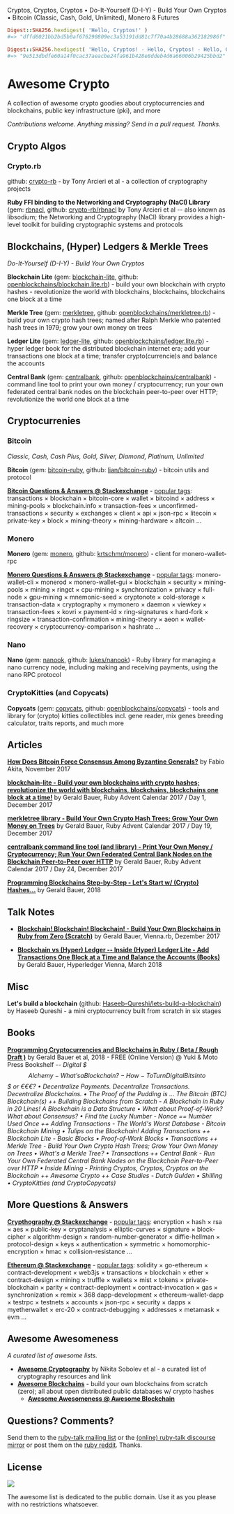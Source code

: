 Cryptos, Cryptos, Cryptos • Do-It-Yourself (D-I-Y) - Build Your Own Cryptos  • Bitcoin (Classic, Cash, Gold, Unlimited), Monero & Futures

``` ruby
Digest::SHA256.hexdigest( 'Hello, Cryptos!' )
#=> "dffd6021bb2bd5b0af676290809ec3a53191dd81c7f70a4b28688a362182986f"

Digest::SHA256.hexdigest( 'Hello, Cryptos! - Hello, Cryptos! - Hello, Cryptos!' )
#=> "9e513dbdfe60a14f0cac37aeacbe24fa961b428e8ddeb4d6a66006b29425bbd2"
```



# Awesome Crypto

A collection of awesome crypto goodies about cryptocurrencies and blockchains, public key infrastructure (pki), and more

_Contributions welcome. Anything missing? Send in a pull request. Thanks._



## Crypto Algos

### Crypto.rb

github: [crypto-rb](https://github.com/crypto-rb) - by Tony Arcieri et al - a collection of cryptography projects

**Ruby FFI binding to the Networking and Cryptography (NaCl) Library**
(gem: [rbnacl](https://rubygems.org/gems/rbnacl), github: [crypto-rb/rbnacl](https://github.com/crypto-rb/rbnacl) by Tony Arcieri et al -- also known as libsodium; the Networking and Cryptography (NaCl) library provides a high-level toolkit for building cryptographic systems and protocols




## Blockchains, (Hyper) Ledgers & Merkle Trees 

_Do-It-Yourself (D-I-Y) - Build Your Own Cryptos_


**Blockchain Lite**  (gem: [blockchain-lite](https://rubygems.org/gems/blockchain-lite), github: [openblockchains/blockchain.lite.rb](https://github.com/openblockchains/blockchain.lite.rb)) - build your own blockchain with crypto hashes - revolutionize the world with blockchains, blockchains, blockchains one block at a time

**Merkle Tree**  (gem: [merkletree](https://rubygems.org/gems/merkletree), github: [openblockchains/merkletree.rb](https://github.com/openblockchains/merkletree.rb)) - build your own crypto hash trees; named after Ralph Merkle who patented hash trees in 1979; grow your own money on trees   

**Ledger Lite**  (gem: [ledger-lite](https://rubygems.org/gems/ledger-lite), github: [openblockchains/ledger.lite.rb](https://github.com/openblockchains/ledger.lite.rb)) - hyper ledger book for the distributed blockchain internet era; add your transactions one block at a time; transfer crypto(currencie)s and balance the accounts


**Central Bank** (gem: [centralbank](https://rubygems.org/gems/centralbank), github: [openblockchains/centralbank](https://github.com/openblockchains/centralbank)) - command line tool to print your own money / cryptocurrency; run your own federated central bank nodes on the blockchain peer-to-peer over HTTP; revolutionize the world one block at a time



## Cryptocurrenies

### Bitcoin

_Classic, Cash, Cash Plus, Gold, Silver, Diamond, Platinum, Unlimited_

**Bitcoin** (gem: [bitcoin-ruby](https://rubygems.org/gems/bitcoin-ruby), github: [lian/bitcoin-ruby](https://github.com/lian/bitcoin-ruby)) - bitcoin utils and protocol


[**Bitcoin Questions & Answers @ Stackexchange**](https://bitcoin.stackexchange.com) - [popular tags](https://bitcoin.stackexchange.com/tags): 
transactions ×
blockchain ×
bitcoin-core ×
wallet ×
bitcoind ×
address ×
mining-pools ×
blockchain.info ×
transaction-fees ×
unconfirmed-transactions ×
security ×
exchanges ×
client ×
api ×
json-rpc ×
litecoin ×
private-key ×
block ×
mining-theory ×
mining-hardware ×
altcoin ...



### Monero

**Monero** (gem: [monero](https://rubygems.org/gems/monero), github: [krtschmr/monero](https://github.com/krtschmr/monero)) - client for monero-wallet-rpc

[**Monero Questions & Answers @ Stackexchange**](https://monero.stackexchange.com) - [popular tags](https://monero.stackexchange.com/tags):
monero-wallet-cli ×
monerod ×
monero-wallet-gui ×
blockchain ×
security ×
mining-pools ×
mining ×
ringct ×
cpu-mining ×
synchronization ×
privacy ×
full-node ×
gpu-mining ×
mnemonic-seed ×
cryptonote ×
cold-storage ×
transaction-data ×
cryptography ×
mymonero ×
daemon ×
viewkey ×
transaction-fees ×
kovri ×
payment-id ×
ring-signatures ×
hard-fork ×
ringsize ×
transaction-confirmation ×
mining-theory ×
aeon ×
wallet-recovery ×
cryptocurrency-comparison ×
hashrate ...



### Nano

**Nano** (gem: [nanook](https://rubygems.org/gems/nanook), github: [lukes/nanook](https://github.com/lukes/nanook)) - Ruby library for managing a nano currency node, including making and receiving payments, using the nano RPC protocol


### CryptoKitties (and Copycats)

**Copycats** (gem: [copycats](https://rubygems.org/gems/copycats), github: [openblockchains/copycats](https://github.com/openblockchains/copycats)) - tools and library for (crypto) kitties collectibles incl. gene reader, mix genes breeding calculator, traits reports, and much more



## Articles

[**How Does Bitcoin Force Consensus Among Byzantine Generals?**](http://www.akitaonrails.com/2017/11/01/how-does-bitcoin-force-consensus-among-byzantine-generals) by Fabio Akita, November 2017

[**blockchain-lite - Build your own blockchains with crypto hashes; revolutionize the world with blockchains, blockchains, blockchains one block at a time!**](https://planetruby.github.io/calendar/advent2017/01-blockchain-lite) by Gerald Bauer, Ruby Advent Calendar 2017 / Day 1, December 2017

[**merkletree library - Build Your Own Crypto Hash Trees; Grow Your Own Money on Trees**](https://planetruby.github.io/calendar/advent2017/19-merkletree.html) by Gerald Bauer, Ruby Advent Calendar 2017 / Day 19, December 2017

[**centralbank command line tool (and library) - Print Your Own Money / Cryptocurrency; Run Your Own Federated Central Bank Nodes on the Blockchain Peer-to-Peer over HTTP**](https://planetruby.github.io/calendar/advent2017/24-centralbank.html) by Gerald Bauer, Ruby Advent Calendar 2017 / Day 24, December 2017

[**Programming Blockchains Step-by-Step - Let's Start w/ (Crypto) Hashes...**](https://github.com/openblockchains/programming-blockchains-step-by-step) by Gerald Bauer, 2018


## Talk Notes

- [**Blockchain! Blockchain! Blockchain! - Build Your Own Blockchains in Ruby from Zero (Scratch)**](https://github.com/geraldb/talks/blob/master/blockchain_ruby.md) by Gerald Bauer, Vienna.rb, Dezember 2017

- [**Blockchain vs (Hyper) Ledger -- Inside (Hyper) Ledger Lite - Add Transactions One Block at a Time and Balance the Accounts (Books)**](https://github.com/geraldb/talks/blob/master/hyperledger.md) by Gerald Bauer, Hyperledger Vienna, March 2018



## Misc

**Let's build a blockchain** (github: [Haseeb-Qureshi/lets-build-a-blockchain](https://github.com/Haseeb-Qureshi/lets-build-a-blockchain)) by Haseeb Qureshi - a mini cryptocurrency built from scratch in six stages


## Books


[**Programming Cryptocurrencies and Blockchains in Ruby ( Beta / Rough Draft )**](http://yukimotopress.github.io/blockchains)
by Gerald Bauer et al, 2018 - FREE (Online Version) @ Yuki & Moto Press Bookshelf --
_Digital $$$ Alchemy - What's a Blockchain? -
How-To Turn Digital Bits Into $$$ or €€€? •
Decentralize Payments. Decentralize Transactions. Decentralize Blockchains. •
The Proof of the Pudding is ... The Bitcoin (BTC) Blockchain(s)
++
Building Blockchains from Scratch -
A Blockchain in Ruby in 20 Lines! A Blockchain is a Data Structure  •
What about Proof-of-Work? What about Consensus?   •
Find the Lucky Number - Nonce == Number Used Once
++
Adding Transactions -
The World's Worst Database - Bitcoin Blockchain Mining  •
Tulips on the Blockchain! Adding Transactions
++
Blockchain Lite -
Basic Blocks  •
Proof-of-Work Blocks  •
Transactions
++
Merkle Tree -
Build Your Own Crypto Hash Trees; Grow Your Own Money on Trees  •
What's a Merkle Tree?   •
Transactions
++
Central Bank -
Run Your Own Federated Central Bank Nodes on the Blockchain Peer-to-Peer over HTTP  •
Inside Mining - Printing Cryptos, Cryptos, Cryptos on the Blockchain
++
Awesome Crypto
++
Case Studies - Dutch Gulden  • Shilling  • CryptoKitties (and CryptoCopycats)_



## More Questions & Answers

[**Crypthography @ Stackexchange**](https://crypto.stackexchange.com/) - [popular tags](https://crypto.stackexchange.com/tags):
encryption ×
hash ×
rsa ×
aes ×
public-key ×
cryptanalysis ×
elliptic-curves ×
signature ×
block-cipher ×
algorithm-design ×
random-number-generator ×
diffie-hellman ×
protocol-design ×
keys ×
authentication ×
symmetric ×
homomorphic-encryption ×
hmac ×
collision-resistance ...

[**Ethereum @ Stackexchange**](https://ethereum.stackexchange.com) - [popular tags](https://ethereum.stackexchange.com/tags):
solidity ×
go-ethereum ×
contract-development ×
web3js ×
transactions ×
blockchain ×
ether ×
contract-design ×
mining ×
truffle ×
wallets ×
mist ×
tokens ×
private-blockchain ×
parity ×
contract-deployment ×
contract-invocation ×
gas ×
synchronization ×
remix × 368
dapp-development ×
ethereum-wallet-dapp ×
testrpc ×
testnets ×
accounts ×
json-rpc ×
security ×
dapps ×
myetherwallet ×
erc-20 × 
contract-debugging ×
addresses ×
metamask × 
evm ...



## Awesome Awesomeness

_A curated list of awesome lists._

- [**Awesome Cryptography**](https://github.com/sobolevn/awesome-cryptography#ruby) by Nikita Sobolev et al - a curated list of cryptography resources and link
- [**Awesome Blockchains**](https://github.com/openblockchains/awesome-blockchains) - build your own blockchains from scratch (zero); all about open distributed public databases w/ crypto hashes
   - [**Awesome Awesomeness @ Awesome Blockchain**](https://github.com/openblockchains/awesome-blockchains#awesome-awesomeness) 



## Questions? Comments?

Send them to the [ruby-talk mailing list](https://www.ruby-lang.org/en/community/mailing-lists/)
or the [(online) ruby-talk discourse mirror](https://rubytalk.org)
or post them on the [ruby reddit](https://www.reddit.com/r/ruby). Thanks.



## License

![](https://publicdomainworks.github.io/buttons/zero88x31.png)

The awesome list is dedicated to the public domain. Use it as you please with no restrictions whatsoever.

